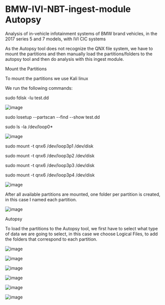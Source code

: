# BMW-IVI-NBT-ingest-module Autopsy

Analysis of in-vehicle infotainment systems of BMW brand vehicles, in the 2017 series 5 and 7 models, with IVI CIC systems

As the Autopsy tool does not recognize the QNX file system, we have to mount the partitions and then manually load the partitions/folders to the autopsy tool and then do analysis with this ingest module.

Mount the Partitions

To mount the partitions we use Kali linux

We run the following commands:

sudo fdisk -lu test.dd 

![image](https://user-images.githubusercontent.com/33206506/190868972-3047054a-206b-47d1-82b7-d76a29ba0b8c.png)


sudo losetup --partscan --find --show test.dd

sudo ls -la /dev/loop0*

![image](https://user-images.githubusercontent.com/33206506/190868995-1cc588c2-e9d1-4ff1-8ec6-b8e1904a9e45.png)

sudo mount -t qnx6  /dev/loop3p1 /dev/disk

sudo mount -t qnx6  /dev/loop3p2 /dev/disk

sudo mount -t qnx6  /dev/loop3p3 /dev/disk

sudo mount -t qnx6  /dev/loop3p4 /dev/disk

![image](https://user-images.githubusercontent.com/33206506/190869029-34c43cbe-c767-4881-8112-f5bfdd393c91.png)

After all available partitions are mounted, one folder per partition is created, in this case I named each partition.

![image](https://user-images.githubusercontent.com/33206506/190869055-ca87d0a7-ee05-48b5-987f-03a1ad9eaec6.png)

Autopsy

To load the partitions to the Autopsy tool, we first have to select what type of data we are going to select, in this case we choose Logical Files, to add the folders that correspond to each partition.

![image](https://user-images.githubusercontent.com/33206506/190868642-2adc99d3-b3fd-4f1a-b910-8baeb4ba4afc.png)

![image](https://user-images.githubusercontent.com/33206506/190869067-c93d80fa-56b8-4ded-9195-b76128d974d9.png)

![image](https://user-images.githubusercontent.com/33206506/190869079-771403ae-8cc4-4ed7-8474-66bbcff2f72c.png)

![image](https://user-images.githubusercontent.com/33206506/190869102-ccfe71e7-44dc-4be4-a463-8be1fdea2335.png)

![image](https://user-images.githubusercontent.com/33206506/190869112-366eb2aa-2662-46de-a1de-4c4d76164546.png)

![image](https://user-images.githubusercontent.com/33206506/190869115-1e91bab0-1842-42fd-9eb3-0e441cfbbf11.png)



